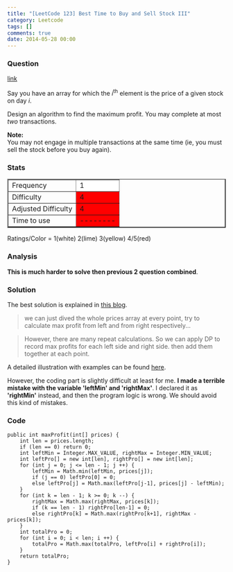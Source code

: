 ```yaml
---
title: "[LeetCode 123] Best Time to Buy and Sell Stock III"
category: Leetcode
tags: []
comments: true
date: 2014-05-28 00:00
---
```



### Question

[link](https://oj.leetcode.com/problems/best-time-to-buy-and-sell-stock-iii/)

<div class="question-content">
            <p></p><p>Say you have an array for which the <i>i</i><sup>th</sup> element is the price of a given stock on day <i>i</i>.</p>

<p>Design an algorithm to find the maximum profit. You may complete at most <i>two</i> transactions.</p>

<p><b>Note:</b><br>
You may not engage in multiple transactions at the same time (ie, you must sell the stock before you buy again).</p><p></p>
          </div>

### Stats

<table border="2">
	<tr>
		<td>Frequency</td>
		<td bgcolor="white">1</td>
	</tr>
	<tr>
		<td>Difficulty</td>
		<td bgcolor="red">4</td>
	</tr>
	<tr>
		<td>Adjusted Difficulty</td>
		<td bgcolor="red">4</td>
	</tr>
	<tr>
		<td>Time to use</td>
		<td bgcolor="red">--------</td>
	</tr>
</table>

Ratings/Color = 1(white) 2(lime) 3(yellow) 4/5(red)

### Analysis

**This is much harder to solve then previous 2 question combined**.

### Solution

The best solution is explained in [this blog](http://rleetcode.blogspot.sg/2014/02/best-time-to-buy-and-sell-stock-iii-java.html).

> we can just dived the whole prices array at every point, try to calculate max profit from left and from right respectively...

> However, there are many repeat calculations. So we can apply DP to record max profits for each left side and right side. then add them together at each point.

A detailed illustration with examples can be found [here](http://yucoding.blogspot.sg/2012/12/leetcode-question-10-best-time-to-buy.html).

However, the coding part is slightly difficult at least for me. **I made a terrible mistake with the variable 'leftMin' and 'rightMax'**. I declared it as **'rightMin'** instead, and then the program logic is wrong. We should avoid this kind of mistakes.

### Code

    public int maxProfit(int[] prices) {
        int len = prices.length;
        if (len == 0) return 0;
        int leftMin = Integer.MAX_VALUE, rightMax = Integer.MIN_VALUE;
        int leftPro[] = new int[len], rightPro[] = new int[len];
        for (int j = 0; j <= len - 1; j ++) {
            leftMin = Math.min(leftMin, prices[j]);
            if (j == 0) leftPro[0] = 0;
            else leftPro[j] = Math.max(leftPro[j-1], prices[j] - leftMin);
        }
        for (int k = len - 1; k >= 0; k --) {
            rightMax = Math.max(rightMax, prices[k]);
            if (k == len - 1) rightPro[len-1] = 0;
            else rightPro[k] = Math.max(rightPro[k+1], rightMax - prices[k]);
        }
        int totalPro = 0;
        for (int i = 0; i < len; i ++) {
            totalPro = Math.max(totalPro, leftPro[i] + rightPro[i]);
        }
        return totalPro;
    }
